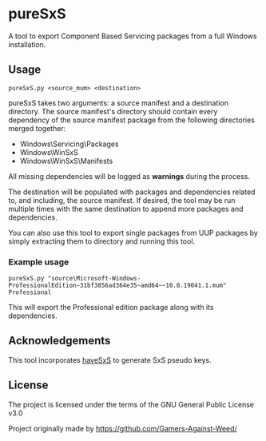 pureSxS
=======
A tool to export Component Based Servicing packages from a full Windows installation.

Usage
-----
```
pureSxS.py <source_mum> <destination>
```

pureSxS takes two arguments: a source manifest and a destination directory. The source manifest's directory should contain every dependency of the source manifest package from the following directories merged together:
 * Windows\Servicing\Packages
 * Windows\WinSxS
 * Windows\WinSxS\Manifests

All missing dependencies will be logged as **warnings** during the process.

The destination will be populated with packages and dependencies related to, and including, the source manifest. If desired, the tool may be run multiple times with the same destination to append more packages and dependencies.

You can also use this tool to export single packages from UUP packages by simply extracting them to directory and running this tool.

### Example usage
```
pureSxS.py "source\Microsoft-Windows-ProfessionalEdition~31bf3856ad364e35~amd64~~10.0.19041.1.mum" Professional
```
This will export the Professional edition package along with its dependencies.

Acknowledgements
----------------
This tool incorporates [haveSxS](https://github.com/Gamers-Against-Weed/haveSxS) to generate SxS pseudo keys.

License
-------
The project is licensed under the terms of the GNU General Public License v3.0

Project originally made by https://github.com/Gamers-Against-Weed/
